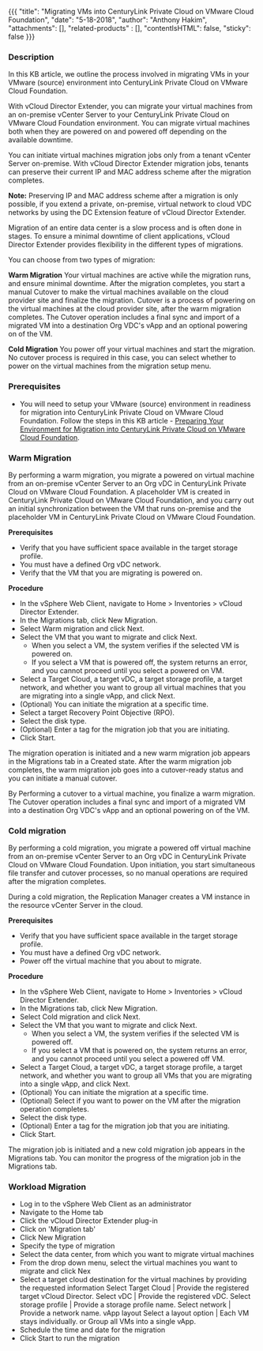 {{{
  "title": "Migrating VMs into CenturyLink Private Cloud on VMware Cloud Foundation",
  "date": "5-18-2018",
  "author": "Anthony Hakim",
  "attachments": [],
  "related-products" : [],
  "contentIsHTML": false,
  "sticky": false
}}}

### Description
In this KB article, we outline the process involved in migrating VMs in your VMware (source) environment into CenturyLink Private Cloud on VMware Cloud Foundation.

With vCloud Director Extender, you can migrate your virtual machines from an on-premise vCenter Server to your CenturyLink Private Cloud on VMware Cloud Foundation environment. You can migrate virtual machines both when they are powered on and powered off depending on the available downtime.

You can initiate virtual machines migration jobs only from a tenant vCenter Server on-premise. With vCloud Director Extender migration jobs, tenants can preserve their current IP and MAC address scheme after the migration completes.

**Note:** Preserving IP and MAC address scheme after a migration is only possible, if you extend a private, on-premise, virtual network to cloud VDC networks by using the DC Extension feature of vCloud Director Extender.

Migration of an entire data center is a slow process and is often done in stages. To ensure a minimal downtime of client applications, vCloud Director Extender provides flexibility in the different types of migrations.

You can choose from two types of migration:

**Warm Migration**
Your virtual machines are active while the migration runs, and ensure minimal downtime. After the migration completes, you start a manual Cutover to make the virtual machines available on the cloud provider site and finalize the migration. Cutover is a process of powering on the virtual machines at the cloud provider site, after the warm migration completes. The Cutover operation includes a final sync and import of a migrated VM into a destination Org VDC's vApp and an optional powering on of the VM.

**Cold Migration**
You power off your virtual machines and start the migration. No cutover process is required in this case, you can select whether to power on the virtual machines from the migration setup menu.

### Prerequisites
* You will need to setup your VMware (source) environment in readiness for migration into CenturyLink Private Cloud on VMware Cloud Foundation. Follow the steps in this KB article - [Preparing Your Environment for Migration into CenturyLink Private Cloud on VMware Cloud Foundation](migration-tool.md).

### Warm Migration
By performing a warm migration, you migrate a powered on virtual machine from an on-premise vCenter Server to an Org vDC in CenturyLink Private Cloud on VMware Cloud Foundation. A placeholder VM is created in CenturyLink Private Cloud on VMware Cloud Foundation, and you carry out an initial synchronization between the VM that runs on-premise and the placeholder VM in CenturyLink Private Cloud on VMware Cloud Foundation.

**Prerequisites**
* Verify that you have sufficient space available in the target storage profile.
* You must have a defined Org vDC network.
* Verify that the VM that you are migrating is powered on.

**Procedure**
* In the vSphere Web Client, navigate to Home > Inventories > vCloud Director Extender.
* In the Migrations tab, click New Migration.
* Select Warm migration and click Next.
* Select the VM that you want to migrate and click Next.
  * When you select a VM, the system verifies if the selected VM is powered on.
  * If you select a VM that is powered off, the system returns an error, and you cannot proceed until you select a powered on VM.
* Select a Target Cloud, a target vDC, a target storage profile, a target network, and whether you want to group all virtual machines that you are migrating into a single vApp, and click Next.
* (Optional) You can initiate the migration at a specific time.
* Select a target Recovery Point Objective (RPO).
* Select the disk type.
* (Optional) Enter a tag for the migration job that you are initiating.
* Click Start.

The migration operation is initiated and a new warm migration job appears in the Migrations tab in a Created state. After the warm migration job completes, the warm migration job goes into a cutover-ready status and you can initiate a manual cutover.

By Performing a cutover to a virtual machine, you finalize a warm migration. The Cutover operation includes a final sync and import of a migrated VM into a destination Org VDC's vApp and an optional powering on of the VM.

### Cold migration
By performing a cold migration, you migrate a powered off virtual machine from an on-premise vCenter Server to an Org vDC in CenturyLink Private Cloud on VMware Cloud Foundation. Upon initiation, you start simultaneous file transfer and cutover processes, so no manual operations are required after the migration completes.

During a cold migration, the Replication Manager creates a VM instance in the resource vCenter Server in the cloud.

**Prerequisites**
* Verify that you have sufficient space available in the target storage profile.
* You must have a defined Org vDC network.
* Power off the virtual machine that you about to migrate.

**Procedure**
* In the vSphere Web Client, navigate to Home > Inventories > vCloud Director Extender.
* In the Migrations tab, click New Migration.
* Select Cold migration and click Next.
* Select the VM that you want to migrate and click Next.
  * When you select a VM, the system verifies if the selected VM is powered off.
  * If you select a VM that is powered on, the system returns an error, and you cannot proceed until you select a powered off VM.
* Select a Target Cloud, a target vDC, a target storage profile, a target network, and whether you want to group all VMs that you are migrating into a single vApp, and click Next.
* (Optional) You can initiate the migration at a specific time.
* (Optional) Select if you want to power on the VM after the migration operation completes.
* Select the disk type.
* (Optional) Enter a tag for the migration job that you are initiating.
* Click Start.

The migration job is initiated and a new cold migration job appears in the Migrations tab. You can monitor the progress of the migration job in the Migrations tab.






### Workload Migration
* Log in to the vSphere Web Client as an administrator
* Navigate to the Home tab
* Click the vCloud Director Extender plug-in
* Click on 'Migration tab'
* Click New Migration
* Specify the type of migration
* Select the data center, from which you want to migrate virtual machines
* From the drop down menu, select the virtual machines you want to migrate and click Nex
* Select a target cloud destination for the virtual machines by providing the requested information
Select Target Cloud | Provide the registered target vCloud Director. Select vDC | Provide the registered vDC. Select storage profile | Provide a storage profile name. Select network | Provide a network name. vApp layout Select a layout option | Each VM stays individually. or Group all VMs into a single vApp.
* Schedule the time and date for the migration
* Click Start to run the migration
